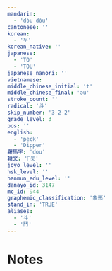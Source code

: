 ```yaml
---
mandarin:
  - 'dòu dǒu'
cantonese: ''
korean:
  - '두'
korean_native: ''
japanese:
  - 'TO'
  - 'TOU'
japanese_nanori: ''
vietnamese:
middle_chinese_initial: 't'
middle_chinese_final: 'ǝu'
stroke_count: ''
radical: '斗'
skip_number: '3-2-2'
grade_level: 3
pos: ''
english:
  - 'peck'
  - 'Dipper'
羅馬字: 'dou'
韓文: '돗'
joyo_level: ''
hsk_level: ''
hanmun_edu_level: ''
danayo_id: 3147
mc_id: 944
graphemic_classification: '象形'
stand_in: 'TRUE'
aliases:
  - '斗'
  - '鬥'
---
```


# Notes
